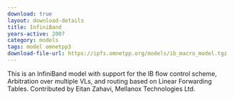 ```yaml
---
download: true
layout: download-details
title: InfiniBand
years-active: 2007
category: models
tags: model omnetpp3
download-file-url: https://ipfs.omnetpp.org/models/ib_macro_model.tgz
---
```


This is an InfiniBand model with support for the IB flow control scheme,
Arbitration over multiple VLs, and routing based on Linear Forwarding Tables.
Contributed by Eitan Zahavi, Mellanox Technologies Ltd.
